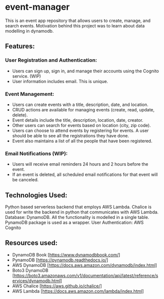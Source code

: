 # event-manager

This is an event app repository that allows users to create, manage, and search events. Motivation behind this project was to learn about data modelling in dynamodb. 

## Features:

### User Registration and Authentication:
- Users can sign up, sign in, and manage their accounts using the Cognito service. (WIP)
- User information includes email. This is unique.

### Event Management:
- Users can create events with a title, description, date, and location.
- CRUD actions are available for managing events (create, read, update, delete).
- Event details include the title, description, location, date, creator.
- Other users can search for events based on location (city, zip code).
- Users can choose to attend events by registering for events. A user should be able to see all the registrations they have done.
- Event also maintains a list of all the people that have been registered.
  
### Email Notifications (WIP):
- Users will receive email reminders 24 hours and 2 hours before the event.
- If an event is deleted, all scheduled email notifications for that event will be canceled.


## Technologies Used:
Python based serverless backend that employs AWS Lambda. Chalice is used for write the backend in python that communicates with AWS Lambda.
Database: DynamoDB. All the functionality is modelled in a single table. PynamoDB package is used as a wrapper.
User Authentication: AWS Cognito


## Resources used:
- DynamoDB Book [https://www.dynamodbbook.com/]
- PynamoDB [https://pynamodb.readthedocs.io/]
- AWS DynamoDB [https://docs.aws.amazon.com/dynamodb/index.html]
- Boto3 DynamoDB [https://boto3.amazonaws.com/v1/documentation/api/latest/reference/services/dynamodb.html]
- AWS Chalice [https://aws.github.io/chalice/]
- AWS Lambda [https://docs.aws.amazon.com/lambda/index.html]

